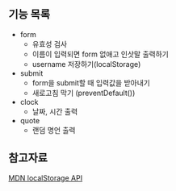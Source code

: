 ## 기능 목록

- form
  - 유효성 검사
  - 이름이 입력되면 form 없애고 인삿말 출력하기
  - username 저장하기(localStorage)
- submit
  - form을 submit할 때 입력값을 받아내기
  - 새로고침 막기 (preventDefault())
- clock
  - 날짜, 시간 출력
- quote
  - 랜덤 명언 출력

## 참고자료

[MDN localStorage API](https://developer.mozilla.org/ko/docs/Web/API/Window/localStorage)

